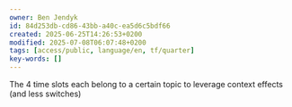 ```yaml
---
owner: Ben Jendyk
id: 84d253db-cd86-43bb-a40c-ea5d6c5bdf66
created: 2025-06-25T14:26:53+0200
modified: 2025-07-08T06:07:48+0200
tags: [access/public, language/en, tf/quarter]
key-words: []
---
```


The 4 time slots each belong to a certain topic to leverage context effects (and less switches)